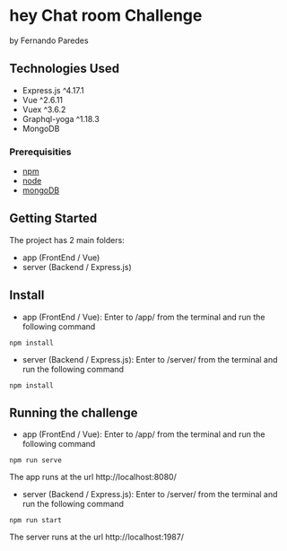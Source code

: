 # hey Chat room Challenge
by Fernando Paredes

## Technologies Used
* Express.js ^4.17.1
* Vue ^2.6.11
* Vuex ^3.6.2
* Graphql-yoga ^1.18.3
* MongoDB 

### Prerequisities

* [npm](https://www.npmjs.com/)
* [node](https://nodejs.org/en/)
* [mongoDB](https://www.mongodb.com/try/download/community)

## Getting Started

The project has 2 main folders:
* app (FrontEnd / Vue)
* server (Backend / Express.js)

## Install

* app (FrontEnd / Vue): Enter to /app/ from the terminal and run the following command
```shell
npm install
```

* server (Backend / Express.js): Enter to /server/ from the terminal and run the following command
```shell
npm install
```

## Running the challenge

* app (FrontEnd / Vue): Enter to /app/ from the terminal and run the following command
```shell
npm run serve
```
The app runs at the url http://localhost:8080/

* server (Backend / Express.js): Enter to /server/ from the terminal and run the following command
```shell
npm run start
```
The server runs at the url http://localhost:1987/


